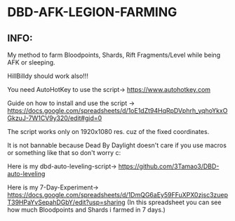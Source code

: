 # DBD-AFK-LEGION-FARMING

INFO:
-
My method to farm Bloodpoints, Shards, Rift Fragments/Level while being AFK or sleeping.

HillBilldy should work also!!!

You need AutoHotKey to use the script-> https://www.autohotkey.com

Guide on how to install and use the script -> https://docs.google.com/spreadsheets/d/1oE1dZt94HqRpDVphrh_yqhoYkxOGkzuJ-7W1CV9y320/edit#gid=0

The script works only on 1920x1080 res. cuz of the fixed coordinates.

It is not bannable because Dead By Daylight doesn't care if you use macros or something like that so don't worry c:

Here is my dbd-auto-leveling-script-> https://github.com/3Tamao3/DBD-auto-leveling

Here is my 7-Day-Experiment-> https://docs.google.com/spreadsheets/d/1DmQG6aEy59FFuXPX0zjsc3zuepT39HPaYvSepahDGbY/edit?usp=sharing
(In this spreadsheet you can see how much Bloodpoints and Shards i farmed in 7 days.)

